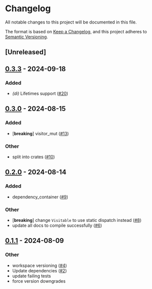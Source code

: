 # Changelog
All notable changes to this project will be documented in this file.

The format is based on [Keep a Changelog](https://keepachangelog.com/en/1.0.0/),
and this project adheres to [Semantic Versioning](https://semver.org/spec/v2.0.0.html).

## [Unreleased]

## [0.3.3](https://github.com/chesedo/despatma/compare/despatma-v0.3.2...despatma-v0.3.3) - 2024-09-18

### Added

- *(di)* Lifetimes support ([#20](https://github.com/chesedo/despatma/pull/20))

## [0.3.0](https://github.com/chesedo/despatma/compare/despatma-v0.2.0...despatma-v0.3.0) - 2024-08-15

### Added
- [**breaking**] visitor_mut ([#13](https://github.com/chesedo/despatma/pull/13))

### Other
- split into crates ([#10](https://github.com/chesedo/despatma/pull/10))

## [0.2.0](https://github.com/chesedo/despatma/compare/despatma-v0.1.1...despatma-v0.2.0) - 2024-08-14

### Added
- dependency_container ([#9](https://github.com/chesedo/despatma/pull/9))

### Other
- [**breaking**] change `Visitable` to use static dispatch instead ([#8](https://github.com/chesedo/despatma/pull/8))
- update all docs to compile successfully ([#6](https://github.com/chesedo/despatma/pull/6))

## [0.1.1](https://github.com/chesedo/despatma/compare/despatma-v0.1.0...despatma-v0.1.1) - 2024-08-09

### Other
- workspace versioning ([#4](https://github.com/chesedo/despatma/pull/4))
- Update dependencies ([#2](https://github.com/chesedo/despatma/pull/2))
- update failing tests
- force version downgrades
